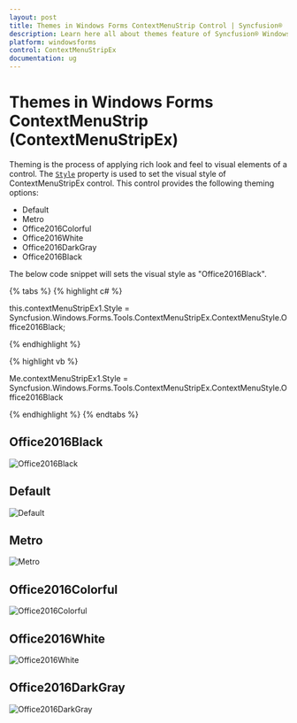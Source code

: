 ```yaml
---
layout: post
title: Themes in Windows Forms ContextMenuStrip Control | Syncfusion®
description: Learn here all about themes feature of Syncfusion® Windows Forms ContextMenuStrip (ContextMenuStripEx) control and more.
platform: windowsforms
control: ContextMenuStripEx
documentation: ug
---
```


# Themes in Windows Forms ContextMenuStrip (ContextMenuStripEx)

Theming is the process of applying rich look and feel to visual elements of a control. The [`Style`](https://help.syncfusion.com/cr/windowsforms/Syncfusion.Windows.Forms.Tools.ContextMenuStripEx.html#Syncfusion_Windows_Forms_Tools_ContextMenuStripEx_Style) property is used to set the visual style of ContextMenuStripEx control. This control provides the following theming options:

* Default
* Metro
* Office2016Colorful
* Office2016White
* Office2016DarkGray
* Office2016Black


The below code snippet will sets the visual style as "Office2016Black".

   {% tabs %}
   {% highlight c# %}

   this.contextMenuStripEx1.Style = Syncfusion.Windows.Forms.Tools.ContextMenuStripEx.ContextMenuStyle.Office2016Black;

   {% endhighlight %}

   {% highlight vb %}

   Me.contextMenuStripEx1.Style = Syncfusion.Windows.Forms.Tools.ContextMenuStripEx.ContextMenuStyle.Office2016Black

   {% endhighlight %}
   {% endtabs %}


## Office2016Black

![Office2016Black](Theme_Images/Office2016Black.png)

## Default

![Default](Theme_Images/Default.png)

## Metro

![Metro](Theme_Images/Metro.png)

## Office2016Colorful

![Office2016Colorful](Theme_Images/Office2016Colorful.png)

## Office2016White

![Office2016White](Theme_Images/Office2016White.png)

## Office2016DarkGray

![Office2016DarkGray](Theme_Images/Office2016DarkGray.png)

